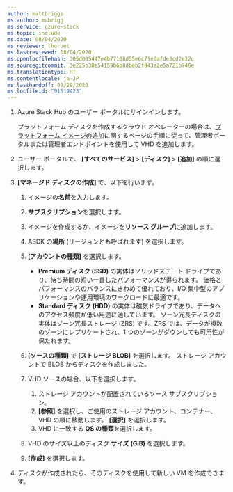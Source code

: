 ```yaml
---
author: mattbriggs
ms.author: mabrigg
ms.service: azure-stack
ms.topic: include
ms.date: 08/04/2020
ms.reviewer: thoroet
ms.lastreviewed: 08/04/2020
ms.openlocfilehash: 305d085447e4b77108d55e6c7fe0afde3cd2e32c
ms.sourcegitcommit: 3e225b30a54159b6b8dbeb2f843a2e5a721b746e
ms.translationtype: HT
ms.contentlocale: ja-JP
ms.lasthandoff: 09/29/2020
ms.locfileid: "91519423"
---
```

1. Azure Stack Hub のユーザー ポータルにサインインします。

    プラットフォーム ディスクを作成するクラウド オペレーターの場合は、[プラットフォーム イメージの追加](/azure-stack/operator/azure-stack-add-vm-image#add-a-platform-image)に関するページの手順に従って、管理者ポータルまたは管理者エンドポイントを使用して VHD を追加します。

2. ユーザー ポータルで、 **[すべてのサービス]**  >  **[ディスク]**  >  **[追加]** の順に選択します。

3. **[マネージド ディスクの作成]** で、以下を行います。

    1. イメージの**名前**を入力します。
    2. **サブスクリプション**を選択します。
    3. イメージを作成するか、イメージを**リソース グループ**に追加します。
    4. ASDK の**場所** (リージョンとも呼ばれます) を選択します。
    5. **[アカウントの種類]** を選択します。
        - **Premium ディスク (SSD)** の実体はソリッドステート ドライブであり、待ち時間の短い一貫したパフォーマンスが得られます。 価格とパフォーマンスのバランスにきわめて優れており、I/O 集中型のアプリケーションや運用環境のワークロードに最適です。  
        - **Standard ディスク (HDD)** の実体は磁気ドライブであり、データへのアクセス頻度が低い用途に適しています。 ゾーン冗長ディスクの実体はゾーン冗長ストレージ (ZRS) です。ZRS では、データが複数のゾーンにレプリケートされ、1 つのゾーンがダウンしても可用性が保たれます。

    6. **[ソースの種類]** で **[ストレージ BLOB]** を選択します。 ストレージ アカウントで BLOB からディスクを作成しました。
    7. VHD ソースの場合、以下を選択します。
        1. ストレージ アカウントが配置されているソース サブスクリプション。
        1. **[参照]** を選択し、ご使用のストレージ アカウント、コンテナー、VHD の順に移動します。 **[選択]** を選択します。
        1. VHD に一致する **OS の種類**を選択します。
    8. VHD のサイズ以上のディスク **サイズ (GiB)** を選択します。
    9. **[作成]** を選択します。

4. ディスクが作成されたら、そのディスクを使用して新しい VM を作成できます。
